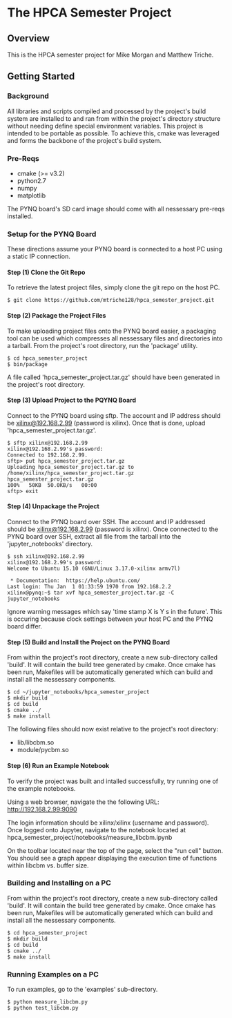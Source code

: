# The HPCA Semester Project

## Overview

This is the HPCA semester project for Mike Morgan and Matthew Triche.

## Getting Started

### Background

All libraries and scripts compiled and processed by the project's build system are installed to and ran from within the project's directory structure without needing define special environment variables. This project is intended to be portable as possible. To achieve this, cmake was leveraged and forms the backbone of the project's build system.

### Pre-Reqs

* cmake (>= v3.2)
* python2.7
* numpy
* matplotlib

The PYNQ board's SD card image should come with all nessessary pre-reqs installed.

### Setup for the PYNQ Board

These directions assume your PYNQ board is connected to a host PC using a static IP connection.

#### Step (1) Clone the Git Repo

To retrieve the latest project files, simply clone the git repo on the host PC.

```
$ git clone https://github.com/mtriche128/hpca_semester_project.git
```

#### Step (2) Package the Project Files

To make uploading project files onto the PYNQ board easier, a packaging tool can be used which compresses all nessessary files and directories into a tarball. From the project's root directory, run the 'package' utility.

```
$ cd hpca_semester_project
$ bin/package
```
A file called 'hpca_semester_project.tar.gz' should have been generated in the project's root directory. 

#### Step (3) Upload Project to the PQYNQ Board

Connect to the PYNQ board using sftp. The account and IP address should be xilinx@192.168.2.99 (password is xilinx). Once that is done, upload 'hpca_semester_project.tar.gz'.

```
$ sftp xilinx@192.168.2.99
xilinx@192.168.2.99's password: 
Connected to 192.168.2.99.
sftp> put hpca_semester_project.tar.gz 
Uploading hpca_semester_project.tar.gz to /home/xilinx/hpca_semester_project.tar.gz
hpca_semester_project.tar.gz                                                                                                                                 100%   50KB  50.0KB/s   00:00
sftp> exit
```

#### Step (4) Unpackage the Project

Connect to the PYNQ board over SSH. The account and IP addressed should be xilinx@192.168.2.99 (password is xilinx). Once connected to the PYNQ board over SSH, extract all file from the tarball into the 'jupyter_notebooks' directory.

```
$ ssh xilinx@192.168.2.99 
xilinx@192.168.2.99's password: 
Welcome to Ubuntu 15.10 (GNU/Linux 3.17.0-xilinx armv7l)

 * Documentation:  https://help.ubuntu.com/
Last login: Thu Jan  1 01:33:59 1970 from 192.168.2.2
xilinx@pynq:~$ tar xvf hpca_semester_project.tar.gz -C jupyter_notebooks
```

Ignore warning messages which say 'time stamp X is Y s in the future'. This is occuring because clock settings between your host PC and the PYNQ board differ.

#### Step (5) Build and Install the Project on the PYNQ Board

From within the project's root directory, create a new sub-directory called 'build'. It will contain the build tree generated by cmake. Once cmake has been run, Makefiles will be automatically generated which can build and install all the nessessary components.

```
$ cd ~/jupyter_notebooks/hpca_semester_project
$ mkdir build
$ cd build
$ cmake ../
$ make install
```
The following files should now exist relative to the project's root directory:
* lib/libcbm.so
* module/pycbm.so

#### Step (6) Run an Example Notebook

To verify the project was built and intalled successfully, try running one of the example notebooks.

Using a web browser, navigate the the following URL: http://192.168.2.99:9090

The login information should be xilinx/xilinx (username and password). Once logged onto Jupyter, navigate to the notebook located at hpca_semester_project/notebooks/measure_libcbm.ipynb

On the toolbar located near the top of the page, select the "run cell" button. You should see a graph appear displaying the execution time of functions within libcbm vs. buffer size.

### Building and Installing on a PC

From within the project's root directory, create a new sub-directory called 'build'. It will contain the build tree generated by cmake. Once cmake has been run, Makefiles will be automatically generated which can build and install all the nessessary components.

```
$ cd hpca_semester_project
$ mkdir build
$ cd build
$ cmake ../
$ make install
```

### Running Examples on a PC

To run examples, go to the 'examples' sub-directory.

```
$ python measure_libcbm.py
$ python test_libcbm.py
```